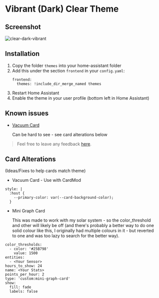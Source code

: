 # Vibrant (Dark) Clear Theme
## Screenshot
![clear-dark-vibrant](https://user-images.githubusercontent.com/11828103/101709740-01543500-3acb-11eb-9793-178241f5733b.png)

## Installation

1. Copy the folder `themes` into your home-assistant folder
2. Add this under the section `frontend` in your `config.yaml`:
    ```
    frontend:
      themes: !include_dir_merge_named themes
    ```
3. Restart Home Assistant
4. Enable the theme in your user profile (bottom left in Home Assistant)

## Known issues
* [Vacuum Card](https://github.com/denysdovhan/vacuum-card)

   Can be hard to see - see card alterations below

> Feel free to leave any feedback [here](https://github.com/myleskeeffe/clear-theme-dark/issues).

## Card Alterations
(Ideas/Fixes to help cards match theme)
* Vacuum Card - Use with CardMod
```
style: |
  :host {
    --primary-color: var(--card-background-color);
  }
```
* Mini Graph Card

   This was made to work with my solar system - so the color_threshold and other will likely be off (and there's probably a better way to do one solid colour like this, I originally had multiple colours in it - but reverted to one and was too lazy to search for the better way).
```
color_thresholds:
  - color: '#25B798'
    value: 1500
entities:
  - <Your Sensor>
hours_to_show: 24
name: <Your Stats>
points_per_hour: 2
type: 'custom:mini-graph-card'
show:
  fill: fade
  labels: false
```

